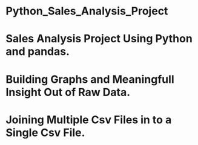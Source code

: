 # Python_Sales_Analysis_Project 

# Sales Analysis Project Using Python and pandas. 
# Building Graphs and  Meaningfull Insight Out of Raw Data.
# Joining Multiple Csv Files in to a Single Csv File. 
